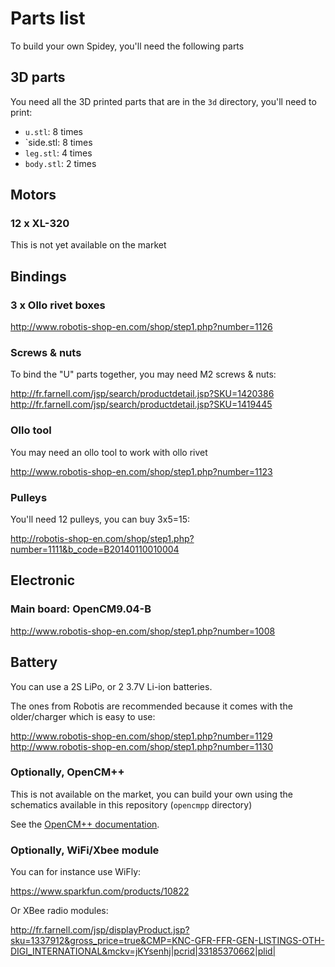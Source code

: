 # Parts list

To build your own Spidey, you'll need the following parts

## 3D parts

You need all the 3D printed parts that are in the `3d` directory, you'll need to print:

* `u.stl`: 8 times
* `side.stl: 8 times
* `leg.stl`: 4 times
* `body.stl`: 2 times

## Motors

### 12 x XL-320

This is not yet available on the market

## Bindings

### 3 x Ollo rivet boxes

http://www.robotis-shop-en.com/shop/step1.php?number=1126

### Screws & nuts

To bind the "U" parts together, you may need M2 screws & nuts:

http://fr.farnell.com/jsp/search/productdetail.jsp?SKU=1420386
http://fr.farnell.com/jsp/search/productdetail.jsp?SKU=1419445

### Ollo tool

You may need an ollo tool to work with ollo rivet

http://www.robotis-shop-en.com/shop/step1.php?number=1123

### Pulleys

You'll need 12 pulleys, you can buy 3x5=15:

http://robotis-shop-en.com/shop/step1.php?number=1111&b_code=B20140110010004

## Electronic

### Main board: OpenCM9.04-B

http://www.robotis-shop-en.com/shop/step1.php?number=1008

## Battery

You can use a 2S LiPo, or 2 3.7V Li-ion batteries.

The ones from Robotis are recommended because it comes with the older/charger which is easy to use:

http://www.robotis-shop-en.com/shop/step1.php?number=1129
http://www.robotis-shop-en.com/shop/step1.php?number=1130

### Optionally, OpenCM++

This is not available on the market, you can build your own using the schematics available in this repository (`opencmpp` directory)

See the [OpenCM++ documentation](opencmpp.md).

### Optionally, WiFi/Xbee module

You can for instance use WiFly:

https://www.sparkfun.com/products/10822

Or XBee radio modules:

http://fr.farnell.com/jsp/displayProduct.jsp?sku=1337912&gross_price=true&CMP=KNC-GFR-FFR-GEN-LISTINGS-OTH-DIGI_INTERNATIONAL&mckv=jKYsenhj|pcrid|33185370662|plid|

